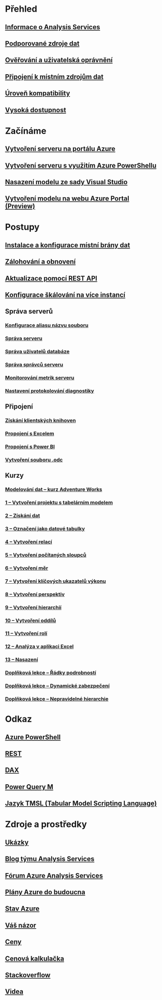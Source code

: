 # Přehled
## [Informace o Analysis Services](analysis-services-overview.md)
## [Podporované zdroje dat](analysis-services-datasource.md)
## [Ověřování a uživatelská oprávnění](analysis-services-manage-users.md)
## [Připojení k místním zdrojům dat](analysis-services-gateway.md)
## [Úroveň kompatibility](analysis-services-compat-level.md)
## [Vysoká dostupnost](analysis-services-bcdr.md)

# Začínáme
## [Vytvoření serveru na portálu Azure](analysis-services-create-server.md)
## [Vytvoření serveru s využitím Azure PowerShellu](analysis-services-create-powershell.md)
## [Nasazení modelu ze sady Visual Studio](analysis-services-deploy.md)
## [Vytvoření modelu na webu Azure Portal (Preview)](analysis-services-create-model-portal.md)

# Postupy 
## [Instalace a konfigurace místní brány dat](analysis-services-gateway-install.md)
## [Zálohování a obnovení](analysis-services-backup.md)
## [Aktualizace pomocí REST API](analysis-services-async-refresh.md)
## [Konfigurace škálování na více instancí](analysis-services-scale-out.md)
## Správa serverů
### [Konfigurace aliasu názvu souboru](analysis-services-server-alias.md)
### [Správa serveru](analysis-services-manage.md)
### [Správa uživatelů databáze](analysis-services-database-users.md)
### [Správa správců serveru](analysis-services-server-admins.md)
### [Monitorování metrik serveru](analysis-services-monitor.md)
### [Nastavení protokolování diagnostiky](analysis-services-logging.md)
## Připojení
### [Získání klientských knihoven](analysis-services-data-providers.md)
### [Propojení s Excelem](analysis-services-connect-excel.md)
### [Propojení s Power BI](analysis-services-connect-pbi.md)
### [Vytvoření souboru .odc](analysis-services-odc.md)
## Kurzy
### [Modelování dat – kurz Adventure Works](tutorials/aas-adventure-works-tutorial.md)
### [1 – Vytvoření projektu s tabelárním modelem](tutorials/aas-lesson-1-create-a-new-tabular-model-project.md)
### [2 – Získání dat](tutorials/aas-lesson-2-get-data.md)
### [3 – Označení jako datové tabulky](tutorials/aas-lesson-3-mark-as-date-table.md) 
### [4 – Vytvoření relací](tutorials/aas-lesson-4-create-relationships.md) 
### [5 – Vytvoření počítaných sloupců](tutorials/aas-lesson-5-create-calculated-columns.md)
### [6 – Vytvoření měr](tutorials/aas-lesson-6-create-measures.md)  
### [7 – Vytvoření klíčových ukazatelů výkonu](tutorials/aas-lesson-7-create-key-performance-indicators.md)  
### [8 – Vytvoření perspektiv](tutorials/aas-lesson-8-create-perspectives.md) 
### [9 – Vytvoření hierarchií](tutorials/aas-lesson-9-create-hierarchies.md) 
### [10 – Vytvoření oddílů](tutorials/aas-lesson-10-create-partitions.md) 
### [11 – Vytvoření rolí](tutorials/aas-lesson-11-create-roles.md)
### [12 – Analýza v aplikaci Excel](tutorials/aas-lesson-12-analyze-in-excel.md)
### [13 – Nasazení](tutorials/aas-lesson-13-deploy.md)
### [Doplňková lekce – Řádky podrobností](tutorials/aas-supplemental-lesson-detail-rows.md)
### [Doplňková lekce – Dynamické zabezpečení](tutorials/aas-supplemental-lesson-dynamic-security.md)
### [Doplňková lekce – Nepravidelné hierarchie](tutorials/aas-supplemental-lesson-ragged-hierarchies.md)  

# Odkaz
## [Azure PowerShell](analysis-services-powershell.md)
## [REST](/rest/api/analysisservices)
## [DAX](https://msdn.microsoft.com/library/gg413422.aspx)
## [Power Query M](https://msdn.microsoft.com/library/mt211003.aspx)
## [Jazyk TMSL (Tabular Model Scripting Language)](https://docs.microsoft.com/sql/analysis-services/tabular-model-scripting-language-tmsl-reference)

# Zdroje a prostředky
## [Ukázky](analysis-services-samples.md)
## [Blog týmu Analysis Services](https://blogs.msdn.microsoft.com/analysisservices/)
## [Fórum Azure Analysis Services](https://social.msdn.microsoft.com/Forums/en-US/home?forum=AzureAnalysisServices)
## [Plány Azure do budoucna](https://azure.microsoft.com/roadmap/?category=intelligence-analytics)
## [Stav Azure](https://azure.microsoft.com/status/)
## [Váš názor](https://feedback.azure.com/forums/556165-azure-analysis-services)
## [Ceny](https://azure.microsoft.com/pricing/details/analysis-services/)
## [ Cenová kalkulačka](https://azure.microsoft.com/pricing/calculator/)
## [Stackoverflow](http://stackoverflow.com/questions/tagged/azure-analysis-services)
## [Videa](https://azure.microsoft.com/resources/videos/index/?services=analysis-services&sort=newest)

